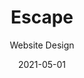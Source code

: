 ---
title: Escape
subtitle: Website Design
layout: default
modal-id: 2
date: 2021-05-01
img: path.png
thumbnail: path-thumbnail.png
alt: image-alt
project-date: April 2014
client: Start Bootstrap
category: Web Development
description: Lorem ipsum dolor sit amet, usu cu alterum nominavi lobortis. At duo novum diceret. Tantas apeirian vix et, usu sanctus postulant inciderint ut, populo diceret necessitatibus in vim. Cu eum dicam feugiat noluisse.
github-link: https://github.com/SmartLoan/pineapple_token

---